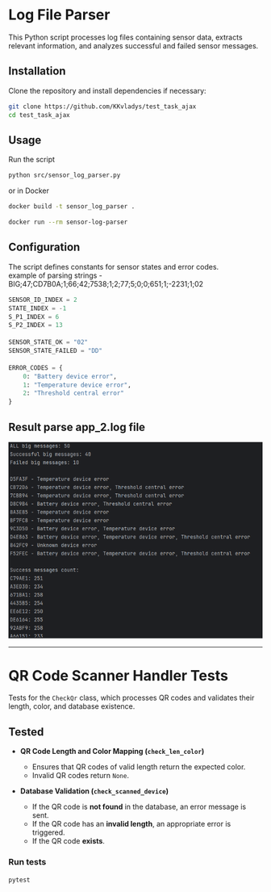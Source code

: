 
# Log File Parser
This Python script processes log files 
containing sensor data, extracts relevant information, 
and analyzes successful and failed sensor messages.

## Installation
Clone the repository and install dependencies if necessary:

```bash
git clone https://github.com/KKvladys/test_task_ajax
cd test_task_ajax
```
## Usage
Run the script
```bash
python src/sensor_log_parser.py
```
or in Docker
```bash
docker build -t sensor_log_parser .
```
```bash
docker run --rm sensor-log-parser
```

## Configuration
The script defines constants for sensor states and error codes.  
example of parsing strings - BIG;47;CD7B0A;1;66;42;7538;1;2;77;5;0;0;651;1;-2231;1;02

```python
SENSOR_ID_INDEX = 2
STATE_INDEX = -1
S_P1_INDEX = 6
S_P2_INDEX = 13

SENSOR_STATE_OK = "02"
SENSOR_STATE_FAILED = "DD"

ERROR_CODES = {
    0: "Battery device error",
    1: "Temperature device error",
    2: "Threshold central error"
}
```

## Result parse app_2.log file
![parse_result.png](assets/parse_result.png)

---
# QR Code Scanner Handler Tests

Tests for the `CheckQr` class, which 
processes QR codes and validates their length, 
color, and database existence.

## Tested

- **QR Code Length and Color Mapping (`check_len_color`)**  
  - Ensures that QR codes of valid length return the expected color.
  - Invalid QR codes return `None`.

- **Database Validation (`check_scanned_device`)**  
  - If the QR code is **not found** in the database, an error message is sent.
  - If the QR code has an **invalid length**, an appropriate error is triggered.
  - If the QR code **exists**.

### Run tests
```bash
pytest
```